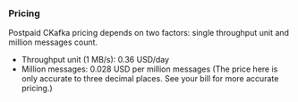 ### Pricing

Postpaid CKafka pricing depends on two factors: single throughput unit and million messages count.

- Throughput unit (1 MB/s): 0.36 USD/day
- Million messages: 0.028 USD per million messages (The price here is only accurate to three decimal places. See your bill for more accurate pricing.)

